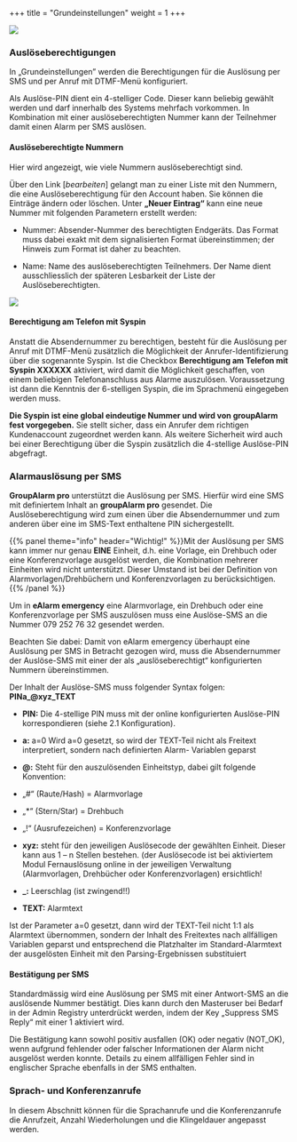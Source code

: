 +++
title = "Grundeinstellungen"
weight = 1
+++


![](/img/admin_grundeinstellungen.png?classes=shadow)
	
### Auslöseberechtigungen

In „Grundeinstellungen” werden die Berechtigungen für die Auslösung per SMS und per Anruf mit DTMF-Menü konfiguriert. 


Als Auslöse-PIN dient ein 4-stelliger Code. Dieser kann beliebig gewählt
werden und darf innerhalb des Systems mehrfach vorkommen. In Kombination
mit einer auslöseberechtigten Nummer kann der Teilnehmer damit einen
Alarm per SMS auslösen.


#### Auslöseberechtigte Nummern

Hier wird angezeigt, wie viele Nummern auslöseberechtigt sind. 

Über den Link \[*bearbeiten*\] gelangt man zu einer Liste mit den
Nummern, die eine Auslöseberechtigung für den Account haben. Sie können die Einträge ändern oder löschen. Unter
**„Neuer Eintrag“** kann eine neue Nummer mit folgenden Parametern erstellt werden:

 -  Nummer: Absender-Nummer des berechtigten Endgeräts. Das Format muss
    dabei exakt mit dem signalisierten Format übereinstimmen; der
    Hinweis zum Format ist daher zu beachten.

 -  Name: Name des auslöseberechtigten Teilnehmers. Der Name dient
    ausschliesslich der späteren Lesbarkeit der Liste
    der Auslöseberechtigten.

![](/img/admin_grundeinstellungen_ausloeseberechtigte.png?width=700px&classes=shadow)

#### Berechtigung am Telefon mit Syspin
	
Anstatt die Absendernummer zu berechtigen, besteht für die Auslösung per
Anruf mit DTMF-Menü zusätzlich die Möglichkeit der
Anrufer-Identifizierung über die sogenannte Syspin. Ist die Checkbox
**Berechtigung am Telefon mit Syspin XXXXXX** aktiviert, wird damit die
Möglichkeit geschaffen, von einem beliebigen Telefonanschluss aus Alarme
auszulösen. Voraussetzung ist dann die Kenntnis der 6-stelligen Syspin,
die im Sprachmenü eingegeben werden muss.

**Die Syspin ist eine global eindeutige Nummer und wird von groupAlarm fest vorgegeben.** Sie stellt sicher, dass ein Anrufer dem
richtigen Kundenaccount zugeordnet werden kann. Als weitere Sicherheit
wird auch bei einer Berechtigung über die Syspin zusätzlich die
4-stellige Auslöse-PIN abgefragt.


### Alarmauslösung per SMS


**GroupAlarm pro** unterstützt die Auslösung per SMS. Hierfür wird
eine SMS mit definiertem Inhalt an **groupAlarm pro** gesendet. Die
Auslöseberechtigung wird zum einen über die Absendernummer und zum
anderen über eine im SMS-Text enthaltene PIN sichergestellt.

{{% panel theme="info" header="Wichtig!" %}}Mit der Auslösung per SMS kann immer nur genau **EINE**
Einheit, d.h. eine Vorlage, ein Drehbuch oder eine Konferenzvorlage
ausgelöst werden, die Kombination mehrerer Einheiten wird nicht
unterstützt. Dieser Umstand ist bei der Definition von Alarmvorlagen/Drehbüchern und Konferenzvorlagen zu berücksichtigen.{{% /panel %}}


Um in **eAlarm emergency** eine Alarmvorlage, ein Drehbuch oder eine
Konferenzvorlage per SMS auszulösen muss eine Auslöse-SMS an die Nummer
079 252 76 32 gesendet werden.

Beachten Sie dabei: Damit von eAlarm emergency überhaupt eine Auslösung per SMS
in Betracht gezogen wird, muss die Absendernummer der Auslöse-SMS mit
einer der als „auslöseberechtigt“ konfigurierten Nummern übereinstimmen.



Der Inhalt der Auslöse-SMS muss folgender Syntax folgen:
**PINa\_@xyz\_TEXT**

 - **PIN:** Die 4-stellige PIN muss mit der online konfigurierten
Auslöse-PIN korrespondieren (siehe 2.1 Konfiguration).

 - **a:** a=0 Wird a=0 gesetzt, so wird der TEXT-Teil nicht als Freitext
interpretiert, sondern nach definierten Alarm- Variablen geparst

 - **@:** Steht für den auszulösenden Einheitstyp, dabei gilt folgende
Konvention:
  - „#“ (Raute/Hash)        =     Alarmvorlage 
  - „*“ (Stern/Star)        =       Drehbuch 
  - „!“ (Ausrufezeichen)     =  Konferenzvorlage


 - **xyz:** steht für den jeweiligen Auslösecode der gewählten Einheit.
Dieser kann aus 1 – n Stellen bestehen. (der Auslösecode ist bei
aktiviertem Modul Fernauslösung online in der jeweiligen Verwaltung
(Alarmvorlagen, Drehbücher oder Konferenzvorlagen) ersichtlich!

 - **\_:** Leerschlag (ist zwingend!!)

 - **TEXT:** Alarmtext
 
 Ist der Parameter a=0 gesetzt, dann wird der TEXT-Teil nicht
1:1 als Alarmtext übernommen, sondern der Inhalt des Freitextes nach
allfälligen Variablen geparst und entsprechend die Platzhalter im
Standard-Alarmtext der ausgelösten Einheit mit den Parsing-Ergebnissen
substituiert

#### Bestätigung per SMS

Standardmässig wird eine Auslösung per SMS mit einer Antwort-SMS an die
auslösende Nummer bestätigt. Dies kann durch den Masteruser bei Bedarf in
der Admin Registry unterdrückt werden, indem der Key „Suppress SMS
Reply“ mit einer 1 aktiviert wird.

Die Bestätigung kann sowohl positiv ausfallen (OK) oder negativ
(NOT\_OK), wenn aufgrund fehlender oder falscher Informationen der Alarm
nicht ausgelöst werden konnte. Details zu einem allfälligen Fehler sind
in englischer Sprache ebenfalls in der SMS enthalten.

	
###	Sprach- und Konferenzanrufe

In diesem Abschnitt können für die Sprachanrufe und die Konferenzanrufe die Anrufzeit,
Anzahl Wiederholungen und die Klingeldauer angepasst werden.




